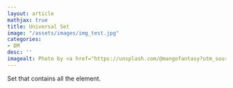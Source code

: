 ```yaml
---
layout: article
mathjax: true
title: Universal Set
image: "/assets/images/img_test.jpg"
categories:
- DM
desc: '' 
imagealt: Photo by <a href="https://unsplash.com/@mangofantasy?utm_source=unsplash&utm_medium=referral&utm_content=creditCopyText">Tim Johnson</a> on <a href="https://unsplash.com/s/photos/logic?utm_source=unsplash&utm_medium=referral&utm_content=creditCopyText">Unsplash</a>
---
```


Set that contains all the element.